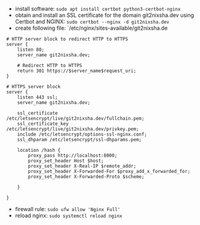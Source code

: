 -  install software: `sudo apt install certbot python3-certbot-nginx`
-  obtain and install an SSL certificate for the domain git2nixsha.dev using Certbot and NGINX: `sudo certbot --nginx -d git2nixsha.dev`
-  create following file: `/etc/nginx/sites-available/git2nixsha.de

```
# HTTP server block to redirect HTTP to HTTPS
server {
    listen 80;
    server_name git2nixsha.dev;

    # Redirect HTTP to HTTPS
    return 301 https://$server_name$request_uri;
}

# HTTPS server block
server {
    listen 443 ssl;
    server_name git2nixsha.dev;

    ssl_certificate /etc/letsencrypt/live/git2nixsha.dev/fullchain.pem;
    ssl_certificate_key /etc/letsencrypt/live/git2nixsha.dev/privkey.pem;
    include /etc/letsencrypt/options-ssl-nginx.conf;
    ssl_dhparam /etc/letsencrypt/ssl-dhparams.pem;

    location /hash {
        proxy_pass http://localhost:8000;
        proxy_set_header Host $host;
        proxy_set_header X-Real-IP $remote_addr;
        proxy_set_header X-Forwarded-For $proxy_add_x_forwarded_for;
        proxy_set_header X-Forwarded-Proto $scheme;

    }

}
```

- firewall rule: `sudo ufw allow 'Nginx Full'`
- reload nginx: `sudo systemctl reload nginx`
